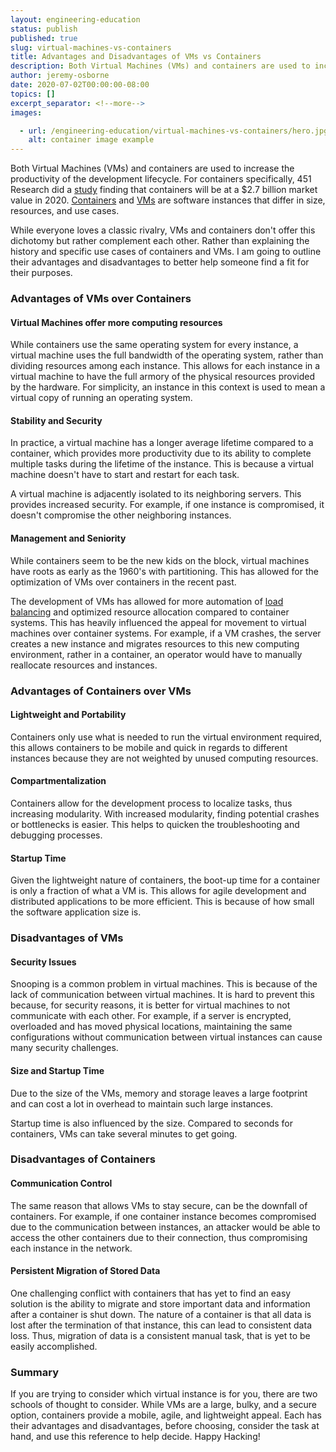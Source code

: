 ```yaml
---
layout: engineering-education
status: publish
published: true
slug: virtual-machines-vs-containers
title: Advantages and Disadvantages of VMs vs Containers
description: Both Virtual Machines (VMs) and containers are used to increase the productivity of the development lifecycle, but each has their advantages and disadvantages.
author: jeremy-osborne
date: 2020-07-02T00:00:00-08:00
topics: []
excerpt_separator: <!--more-->
images:

  - url: /engineering-education/virtual-machines-vs-containers/hero.jpg
    alt: container image example
---
```

Both Virtual Machines (VMs) and containers are used to increase the productivity of the development lifecycle. For containers specifically, 451 Research did a [study](https://451research.com/images/Marketing/press_releases/Application-container-market-will-reach-2-7bn-in-2020_final_graphic.pdf) finding that containers will be at a $2.7 billion market value in 2020. [Containers](https://www.cio.com/article/2924995/what-are-containers-and-why-do-you-need-them.html) and [VMs](https://en.wikipedia.org/wiki/Virtual_machine) are software instances that differ in size, resources, and use cases.
<!--more-->

 While everyone loves a classic rivalry, VMs and containers don't offer this dichotomy but rather complement each other. Rather than explaining the history and specific use cases of containers and VMs. I am going to outline their advantages and disadvantages to better help someone find a fit for their purposes.

### Advantages of VMs over Containers
#### Virtual Machines offer more computing resources
While containers use the same operating system for every instance, a virtual machine uses the full bandwidth of the operating system, rather than dividing resources among each instance. This allows for each instance in a virtual machine to have the full armory of the physical resources provided by the hardware. For simplicity, an instance in this context is used to mean a virtual copy of running an operating system.

#### Stability and Security
In practice, a virtual machine has a longer average lifetime compared to a container, which provides more productivity due to its ability to complete multiple tasks during the lifetime of the instance. This is because a virtual machine doesn't have to start and restart for each task.

A virtual machine is adjacently isolated to its neighboring servers. This provides increased security. For example, if one instance is compromised, it doesn't compromise the other neighboring instances.

#### Management and Seniority
While containers seem to be the new kids on the block, virtual machines have roots as early as the 1960's with partitioning. This has allowed for the optimization of VMs over containers in the recent past.

The development of VMs has allowed for more automation of [load balancing](https://bit.ly/2CE6JNb) and optimized resource allocation compared to container systems. This has heavily influenced the appeal for movement to virtual machines over container systems. For example, if a VM crashes, the server creates a new instance and migrates resources to this new computing environment, rather in a container, an operator would have to manually reallocate resources and instances.

### Advantages of Containers over VMs
#### Lightweight and Portability
Containers only use what is needed to run the virtual environment required, this allows containers to be mobile and quick in regards to different instances because they are not weighted by unused computing resources.

#### Compartmentalization
Containers allow for the development process to localize tasks, thus increasing modularity. With increased modularity, finding potential crashes or bottlenecks is easier. This helps to quicken the troubleshooting and debugging processes.

#### Startup Time
Given the lightweight nature of containers, the boot-up time for a container is only a fraction of what a VM is. This allows for agile development and distributed applications to be more efficient. This is because of how small the software application size is.

### Disadvantages of VMs
#### Security Issues
Snooping is a common problem in virtual machines. This is because of the lack of communication between virtual machines. It is hard to prevent this because, for security reasons, it is better for virtual machines to not communicate with each other. For example, if a server is encrypted, overloaded and has moved physical locations, maintaining the same configurations without communication between virtual instances can cause many security challenges.

#### Size and Startup Time
Due to the size of the VMs, memory and storage leaves a large footprint and can cost a lot in overhead to maintain such large instances.

Startup time is also influenced by the size. Compared to seconds for containers, VMs can take several minutes to get going.

### Disadvantages of Containers
#### Communication Control
The same reason that allows VMs to stay secure, can be the downfall of containers. For example, if one container instance becomes compromised due to the communication between instances, an attacker would be able to access the other containers due to their connection, thus compromising each instance in the network.

#### Persistent Migration of Stored Data
One challenging conflict with containers that has yet to find an easy solution is the ability to migrate and store important data and information after a container is shut down. The nature of a container is that all data is lost after the termination of that instance, this can lead to consistent data loss. Thus, migration of data is a consistent manual task, that is yet to be easily accomplished.

### Summary
If you are trying to consider which virtual instance is for you, there are two schools of thought to consider. While VMs are a large, bulky, and a secure option, containers provide a mobile, agile, and lightweight appeal. Each has their advantages and disadvantages, before choosing, consider the task at hand, and use this reference to help decide. Happy Hacking!
